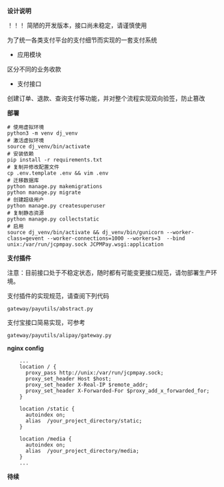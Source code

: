 **设计说明**

！！！ 简陋的开发版本，接口尚未稳定，请谨慎使用

为了统一各类支付平台的支付细节而实现的一套支付系统

* 应用模块

 区分不同的业务收款
 
* 支付接口

创建订单、退款、查询支付等功能，并对整个流程实现双向验签，防止篡改

**部署**

```shell script
# 使用虚拟环境
python3 -m venv dj_venv
# 激活虚拟环境
source dj_venv/bin/activate
# 安装依赖
pip install -r requirements.txt
# 复制并修改配置文件
cp .env.template .env && vim .env
# 迁移数据库
python manage.py makemigrations
python manage.py migrate
# 创建超级用户
python manage.py createsuperuser
# 复制静态资源
python manage.py collectstatic
# 启用
source dj_venv/bin/activate && dj_venv/bin/gunicorn --worker-class=gevent --worker-connections=1000 --workers=3  --bind unix:/var/run/jcpmpay.sock JCPMPay.wsgi:application
```

**支付插件**

注意：目前接口处于不稳定状态，随时都有可能变更接口规范，请勿部署生产环境。

支付插件的实现规范，请查阅下列代码

`gateway/payutils/abstract.py`

支付宝接口简易实现，可参考

`gateway/payutils/alipay/gateway.py`

**nginx config**
```
    ...
    location / {
      proxy_pass http://unix:/var/run/jcpmpay.sock;
      proxy_set_header Host $host;
      proxy_set_header X-Real-IP $remote_addr;
      proxy_set_header X-Forwarded-For $proxy_add_x_forwarded_for;
    }
    
    location /static {
      autoindex on;
      alias  /your_project_directory/static;
    }
    
    location /media {
      autoindex on;
      alias  /your_project_directory/media;
    }
    ...
```
**待续**